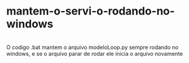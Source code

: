 # mantem-o-servi-o-rodando-no-windows
<br>
O codigo .bat mantem o arquivo modeloLoop.py sempre rodando no windows, e se o arquivo parar de rodar ele inicia o arquivo novamente
